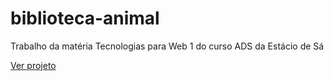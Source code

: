 # biblioteca-animal
Trabalho da matéria Tecnologias para Web 1 do curso ADS da Estácio de Sá

[Ver projeto](https://carlos-eduardo-ads.000webhostapp.com/abelha/index.html)
